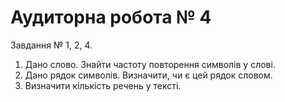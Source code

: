 # Аудиторна робота № 4
Завдання № 1, 2, 4.
1. Дано слово. Знайти частоту повторення символів у слові.
2. Дано рядок символів. Визначити, чи є цей рядок словом.
4. Визначити кількість речень у тексті.
